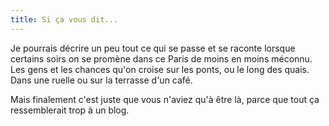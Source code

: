 ```yaml
---
title: Si ça vous dit...
---
```


Je pourrais décrire un peu tout ce qui se passe et se raconte lorsque certains
soirs on se promène dans ce Paris de moins en moins méconnu. Les gens et les
chances qu'on croise sur les ponts, ou le long des quais. Dans une ruelle ou
sur la terrasse d'un café.

Mais finalement c'est juste que vous n'aviez qu'à être là, parce que tout ça
ressemblerait trop à un blog.

